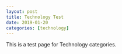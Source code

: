 ```yaml
---
layout: post
title: Technology Test
date: 2019-01-20
categories: [technology]
---
```


This is a test page for Technology categories.
